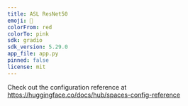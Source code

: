 ```yaml
---
title: ASL ResNet50
emoji: 🚀
colorFrom: red
colorTo: pink
sdk: gradio
sdk_version: 5.29.0
app_file: app.py
pinned: false
license: mit
---
```


Check out the configuration reference at https://huggingface.co/docs/hub/spaces-config-reference
